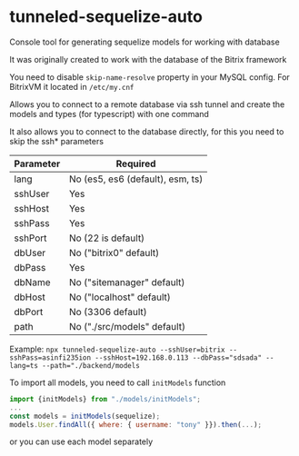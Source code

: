 # tunneled-sequelize-auto

Console tool for generating sequelize models for working with database

It was originally created to work with the database of the Bitrix framework

You need to disable `skip-name-resolve` property in your MySQL config. For BitrixVM it located in `/etc/my.cnf`

Allows you to connect to a remote database via ssh tunnel and create the models and types (for typescript) with one command

It also allows you to connect to the database directly, for this you need to skip the ssh* parameters

| Parameter | Required                                              |
|-----------|-------------------------------------------------------|
| lang      | No (es5, es6 (default), esm, ts)                      |
| sshUser   | Yes                                                   |
| sshHost   | Yes                                                   |
| sshPass   | Yes                                                   |
| sshPort   | No (22 is default)                                    |
| dbUser    | No ("bitrix0" default)                                |
| dbPass    | Yes                                                   |
| dbName    | No ("sitemanager" default)                            |
| dbHost    | No ("localhost" default)                              |
| dbPort    | No (3306 default)                                     |
| path      | No ("./src/models" default)                           |

Example: `npx tunneled-sequelize-auto --sshUser=bitrix --sshPass=asinfi235ion --sshHost=192.168.0.113 --dbPass="sdsada" --lang=ts --path="./backend/models`

To import all models, you need to call `initModels` function

```javascript
import {initModels} from "./models/initModels";
...
const models = initModels(sequelize);
models.User.findAll({ where: { username: "tony" }}).then(...);
```

or you can use each model separately